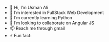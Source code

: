 - 👋 Hi, I’m Usman Ali
- 👀 I’m interested in FullStack Web Development 
- 🌱 I’m currently learning Python
- 💞️ I’m looking to collaborate on Angular JS
- 📫 Reach me through gmail
- ⚡ Fun fact: 

<!---
usmancout/usmancout is a ✨ special ✨ repository because its `README.md` (this file) appears on your GitHub profile.
You can click the Preview link to take a look at your changes.
--->
